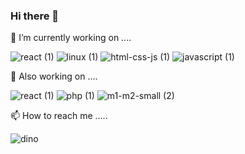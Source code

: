 ### Hi there 👋

<!--
**JasmineKhalimova/JasmineKhalimova** is a ✨ _special_ ✨ repository because its `README.md` (this file) appears on your GitHub profile.

Here are some ideas to get you started:

- 🔭 I’m currently working on ...
- 🌱 I’m currently learning ...
- 👯 I’m looking to collaborate on ...
- 🤔 I’m looking for help with ...
- 💬 Ask me about ...
- 📫 How to reach me: ...
- 😄 Pronouns: ...
- ⚡ Fun fact: ...
-->


🔭 I’m currently working on ....

![react (1)](https://user-images.githubusercontent.com/34685374/217540361-494d3f31-7f74-4665-946a-0c199b8b323d.gif) ![linux (1)](https://user-images.githubusercontent.com/34685374/217540740-52e69a3f-fa82-4821-8a94-0879a3e8961d.gif) ![html-css-js (1)](https://user-images.githubusercontent.com/34685374/217540951-b366fe89-a7a2-4b04-8e0f-f2c0080f9834.gif) ![javascript (1)](https://user-images.githubusercontent.com/34685374/217541174-f80a069e-a0a4-4984-8419-fa07d8c033e3.gif)



🌱 Also working on .... 

![react (1)](https://user-images.githubusercontent.com/34685374/217541240-879633b9-c7d9-4d5e-b121-df3488813716.gif) ![php (1)](https://user-images.githubusercontent.com/34685374/217541254-91557cbb-3a21-43e7-8687-132dcce9855e.gif) ![m1-m2-small (2)](https://user-images.githubusercontent.com/34685374/217542448-2160f05a-de43-45ac-ac64-d5d33cb88ad2.gif)



📫 How to reach me .....

![dino](https://user-images.githubusercontent.com/34685374/217535711-610e7747-ecc0-48a8-a712-07e4b72bc87c.gif)


